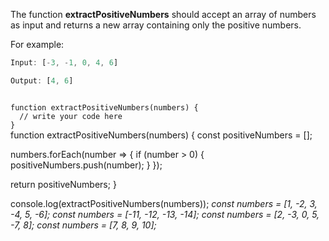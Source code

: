 The function **extractPositiveNumbers** should
accept an array of numbers as input and
returns a new array containing only the positive numbers.

For example:
```js
Input: [-3, -1, 0, 4, 6]

Output: [4, 6]
```
<codeblock language="javascript" type="exercise" testMode="multipleInput">
<code>
function extractPositiveNumbers(numbers) {
  // write your code here
}
</code>

<solution>
function extractPositiveNumbers(numbers) {
  const positiveNumbers = [];

  numbers.forEach(number => {
    if (number > 0) {
    positiveNumbers.push(number);
    }
  });

  return positiveNumbers;
}
</solution>

<testcases>
<caller>
console.log(extractPositiveNumbers(numbers));
</caller>
<testcase>
<i>
const numbers = [1, -2, 3, -4, 5, -6];
</i>
</testcase>
<testcase>
<i>
const numbers = [-11, -12, -13, -14];
</i>
</testcase>
<testcase>
<i>
const numbers = [2, -3, 0, 5, -7, 8];
</i>
</testcase>
<testcase>
<i>
const numbers = [7, 8, 9, 10];
</i>
</testcase>
</testcases>
</codeblock>
